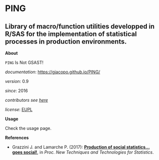 PING
====

Library of macro/function utilities developped in R/SAS for the implementation of statistical processes in production environments.
---

**About**

`PING` Is Not GSAST! 

*documentation*: https://gjacopo.github.io/PING/

*version*:      0.9

*since*:        2016

*contributors*  _see [here](https://gjacopo.github.io/PING/d3/df9/mainpage_about.html)_

*license*:      [EUPL](https://joinup.ec.europa.eu/sites/default/files/eupl1.1.-licence-en_0.pdf)

**Usage**

Check the usage page.

**<a name="References"></a>References**

* Grazzini J. and Lamarche P. (2017): 
  [**Production of social statistics... goes social!**](https://www.conference-service.com/NTTS2017/documents/agenda/data/abstracts/abstract_124.html), 
  in _Proc.  New Techniques and Technologies for Statistics_.
